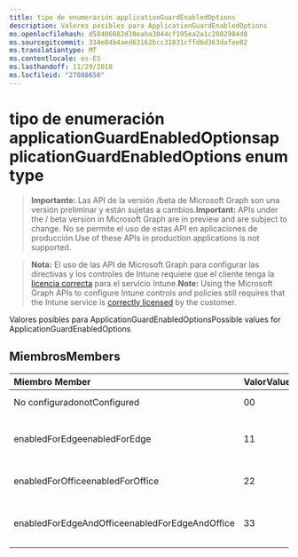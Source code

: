 ```yaml
---
title: tipo de enumeración applicationGuardEnabledOptions
description: Valores posibles para ApplicationGuardEnabledOptions
ms.openlocfilehash: d58406682d38eaba3044cf195ea2a1c2082984d8
ms.sourcegitcommit: 334e84b4aed63162bcc31831cffd6d363dafee02
ms.translationtype: MT
ms.contentlocale: es-ES
ms.lasthandoff: 11/29/2018
ms.locfileid: "27088650"
---
```

# <a name="applicationguardenabledoptions-enum-type"></a><span data-ttu-id="d918d-103">tipo de enumeración applicationGuardEnabledOptions</span><span class="sxs-lookup"><span data-stu-id="d918d-103">applicationGuardEnabledOptions enum type</span></span>

> <span data-ttu-id="d918d-104">**Importante:** Las API de la versión /beta de Microsoft Graph son una versión preliminar y están sujetas a cambios.</span><span class="sxs-lookup"><span data-stu-id="d918d-104">**Important:** APIs under the / beta version in Microsoft Graph are in preview and are subject to change.</span></span> <span data-ttu-id="d918d-105">No se permite el uso de estas API en aplicaciones de producción.</span><span class="sxs-lookup"><span data-stu-id="d918d-105">Use of these APIs in production applications is not supported.</span></span>

> <span data-ttu-id="d918d-106">**Nota:** El uso de las API de Microsoft Graph para configurar las directivas y los controles de Intune requiere que el cliente tenga la [licencia correcta](https://go.microsoft.com/fwlink/?linkid=839381) para el servicio Intune.</span><span class="sxs-lookup"><span data-stu-id="d918d-106">**Note:** Using the Microsoft Graph APIs to configure Intune controls and policies still requires that the Intune service is [correctly licensed](https://go.microsoft.com/fwlink/?linkid=839381) by the customer.</span></span>

<span data-ttu-id="d918d-107">Valores posibles para ApplicationGuardEnabledOptions</span><span class="sxs-lookup"><span data-stu-id="d918d-107">Possible values for ApplicationGuardEnabledOptions</span></span>
## <a name="members"></a><span data-ttu-id="d918d-108">Miembros</span><span class="sxs-lookup"><span data-stu-id="d918d-108">Members</span></span>
|<span data-ttu-id="d918d-109">Miembro	</span><span class="sxs-lookup"><span data-stu-id="d918d-109">Member</span></span>|<span data-ttu-id="d918d-110">Valor</span><span class="sxs-lookup"><span data-stu-id="d918d-110">Value</span></span>|<span data-ttu-id="d918d-111">Descripción</span><span class="sxs-lookup"><span data-stu-id="d918d-111">Description</span></span>|
|:---|:---|:---|
|<span data-ttu-id="d918d-112">No configurado</span><span class="sxs-lookup"><span data-stu-id="d918d-112">notConfigured</span></span>|<span data-ttu-id="d918d-113">0</span><span class="sxs-lookup"><span data-stu-id="d918d-113">0</span></span>|<span data-ttu-id="d918d-114">No configurado</span><span class="sxs-lookup"><span data-stu-id="d918d-114">Not Configured</span></span>|
|<span data-ttu-id="d918d-115">enabledForEdge</span><span class="sxs-lookup"><span data-stu-id="d918d-115">enabledForEdge</span></span>|<span data-ttu-id="d918d-116">1</span><span class="sxs-lookup"><span data-stu-id="d918d-116">1</span></span>|<span data-ttu-id="d918d-117">Habilitado para el servidor perimetral</span><span class="sxs-lookup"><span data-stu-id="d918d-117">Enabled For Edge</span></span>|
|<span data-ttu-id="d918d-118">enabledForOffice</span><span class="sxs-lookup"><span data-stu-id="d918d-118">enabledForOffice</span></span>|<span data-ttu-id="d918d-119">2</span><span class="sxs-lookup"><span data-stu-id="d918d-119">2</span></span>|<span data-ttu-id="d918d-120">Habilitado para Office</span><span class="sxs-lookup"><span data-stu-id="d918d-120">Enabled For Office</span></span>|
|<span data-ttu-id="d918d-121">enabledForEdgeAndOffice</span><span class="sxs-lookup"><span data-stu-id="d918d-121">enabledForEdgeAndOffice</span></span>|<span data-ttu-id="d918d-122">3</span><span class="sxs-lookup"><span data-stu-id="d918d-122">3</span></span>|<span data-ttu-id="d918d-123">Habilitado para perimetral y Office</span><span class="sxs-lookup"><span data-stu-id="d918d-123">Enabled For Edge And Office</span></span>|





